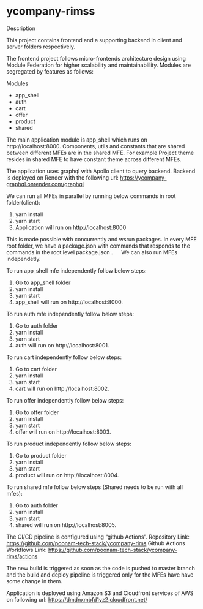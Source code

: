 # ycompany-rimss

Description

This project contains frontend and a supporting backend in client and server folders respectively. 

The frontend project follows micro-frontends architecture design using Module Federation for higher scalability and maintainablility.
Modules are segregated by features as follows:

Modules
-  app_shell
-  auth
-  cart
-  offer
-  product
-  shared

The main application module is app_shell which runs on http://localhost:8000.
Components, utils and constants that are shared between different MFEs are in the shared MFE. For example Project theme resides in shared MFE to have 
constant theme across different MFEs.

The application uses graphql with Apollo client to query backend.
Backend is deployed on Render with the following url:
https://ycompany-graphql.onrender.com/graphql

We can run all MFEs in parallel by running below commands in root folder(client):
1. yarn install
2. yarn start
3. Application will run on http://localhost:8000

This is made possible with concurrently and wsrun packages. In every MFE root folder, we have a package.json with commands that responds to the commands in the root level package.json .
 
We can also run MFEs independetly.

To run app_shell mfe independently follow below steps:
1. Go to app_shell folder
2. yarn install
3. yarn start
4. app_shell will run on http://localhost:8000.


To run auth mfe independently follow below steps:
1. Go to auth folder
2. yarn install
3. yarn start
4. auth will run on http://localhost:8001.

To run cart independently follow below steps:
1. Go to cart folder
2. yarn install
3. yarn start
4. cart will run on http://localhost:8002.

To run offer independently follow below steps:
1. Go to offer folder
2. yarn install
3. yarn start
4. offer will run on http://localhost:8003.


To run product independently follow below steps:
1. Go to product folder
2. yarn install
3. yarn start
4. product will run on http://localhost:8004.

To run shared mfe follow below steps (Shared needs to be run with all mfes):
1. Go to auth folder
2. yarn install
3. yarn start
4. shared will run on http://localhost:8005.

The CI/CD pipeline is configured using “github Actions”.
Repository Link: https://github.com/poonam-tech-stack/ycompany-rims
Github Actions Workflows Link: https://github.com/poonam-tech-stack/ycompany-rims/actions

The new build is triggered as soon as the code is pushed to master branch and the build and deploy pipeline is triggered only for the MFEs have have some change in them. 

Application is deployed using Amazon S3 and Cloudfront services of AWS on following url:
https://dmdnxmbfd1yz2.cloudfront.net/
